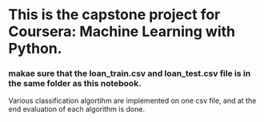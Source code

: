 # This is the capstone project for Coursera: Machine Learning with Python.
### makae sure that the loan_train.csv and loan_test.csv file is in the same folder as this notebook.

Various classification algortihm are implemented on one csv file, and at the end evaluation of each algorithm is done.
